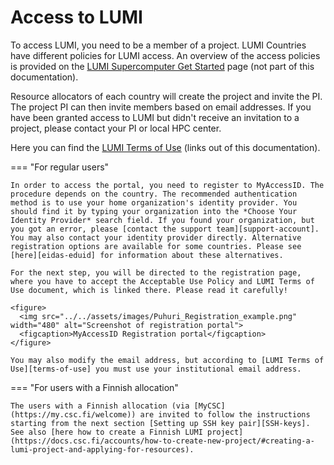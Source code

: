 [terms-of-use]: https://www.lumi-supercomputer.eu/lumi-general-terms-of-use_1-0/
[support-account]: https://lumi-supercomputer.eu/user-support/need-help/account/
[myaccessid-profile]: https://mms.myaccessid.org/profile/
[mycsc-profile]: https://my.csc.fi/
[puttygen]: https://www.puttygen.com/#How_to_use_PuTTYgen
[support]: https://lumi-supercomputer.eu/user-support/need-help/
[registration]: ../accounts/registration.md
[connecting]: ../connecting/connecting_.md
[website-getstarted]: https://lumi-supercomputer.eu/get-started/
[jump-ssh-key]: #setting-up-ssh-key-pair
[eidas-eduid]: https://puhuri.neic.no/user_guides/myaccessid_registration/

[regular-access]: ./accessLUMI.md
[SSH-keys]: ./SSH-keys.md
[logging-in]: ./loggingin.md

# Access to LUMI

To access LUMI, you need to be a member of a project. LUMI Countries have
different policies for LUMI access. An overview of the access policies is 
provided on the [LUMI Supercomputer Get Started][website-getstarted] page (not part of this documentation).

Resource allocators of each country will create the project and invite the PI.
The project PI can then invite members based on email addresses. If you have
been granted access to LUMI but didn't receive an invitation to a project,
please contact your PI or local HPC center.

Here you can find the [LUMI Terms of Use][terms-of-use] (links out of this documentation).




 
=== "For regular users"

    In order to access the portal, you need to register to MyAccessID. The procedure depends on the country. The recommended authentication method is to use your home organization's identity provider. You should find it by typing your organization into the *Choose Your Identity Provider* search field. If you found your organization, but you got an error, please [contact the support team][support-account]. You may also contact your identity provider directly. Alternative  registration options are available for some countries. Please see [here][eidas-eduid] for information about these alternatives.

    For the next step, you will be directed to the registration page, where you have to accept the Acceptable Use Policy and LUMI Terms of Use document, which is linked there. Please read it carefully! 

    <figure>
      <img src="../../assets/images/Puhuri_Registration_example.png" width="480" alt="Screenshot of registration portal">
      <figcaption>MyAccessID Registration portal</figcaption>
    </figure>

    You may also modify the email address, but according to [LUMI Terms of Use][terms-of-use] you must use your institutional email address.

=== "For users with a Finnish allocation"

    The users with a Finnish allocation (via [MyCSC](https://my.csc.fi/welcome)) are invited to follow the instructions starting from the next section [Setting up SSH key pair][SSH-keys]. See also [here how to create a Finnish LUMI project](https://docs.csc.fi/accounts/how-to-create-new-project/#creating-a-lumi-project-and-applying-for-resources).
    



   